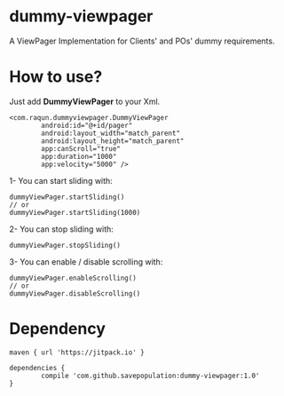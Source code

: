 # dummy-viewpager

A ViewPager Implementation for Clients' and POs' dummy requirements.

# How to use?

Just add <b>DummyViewPager</b> to your Xml.

```
<com.raqun.dummyviewpager.DummyViewPager
        android:id="@+id/pager"
        android:layout_width="match_parent"
        android:layout_height="match_parent"
        app:canScroll="true"
        app:duration="1000"
        app:velocity="5000" />
```

1- You can start sliding with:
```
dummyViewPager.startSliding()
// or
dummyViewPager.startSliding(1000)
```

2- You can stop sliding with:
```
dummyViewPager.stopSliding()
```

3- You can enable / disable scrolling with:
```
dummyViewPager.enableScrolling()
// or
dummyViewPager.disableScrolling()
```

# Dependency

```
maven { url 'https://jitpack.io' }
```

```
dependencies {
        compile 'com.github.savepopulation:dummy-viewpager:1.0'
}

```

